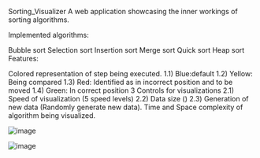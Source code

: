 Sorting_Visualizer
A web application showcasing the inner workings of sorting algorithms.

Implemented algorithms:

Bubble sort
Selection sort
Insertion sort
Merge sort
Quick sort
Heap sort
Features:

Colored representation of step being executed. 1.1) Blue:default 1.2) Yellow: Being compared 1.3) Red: Identified as in incorrect position and to be moved 1.4) Green: In correct position
3 Controls for visualizations 2.1) Speed of visualization (5 speed levels) 2.2) Data size () 2.3) Generation of new data (Randomly generate new data).
Time and Space complexity of algorithm being visualized.

![image](https://github.com/Kajal454/Sorting-Visualizer/assets/114655926/06a2c065-8fee-43e3-b157-aac4d5dbb27b)

![image](https://github.com/Kajal454/Sorting-Visualizer/assets/114655926/9511ee45-46ee-45c5-966d-ec1a23eaaffd)


